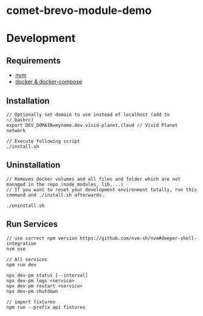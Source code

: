 # comet-brevo-module-demo

# Development

## Requirements

-   [nvm](https://github.com/nvm-sh/nvm)
-   [docker & docker-compose](https://docs.docker.com/compose/)

## Installation

    // Optionally set domain to use instead of localhost (add to ~/.bashrc)
    export DEV_DOMAIN=myname.dev.vivid-planet.cloud // Vivid Planet network

    // Execute following script
    ./install.sh

## Uninstallation

    // Removes docker volumes and all files and folder which are not managed in the repo (node_modules, lib,...)
    // If you want to reset your development environment totally, run this command and ./install.sh afterwards.

    ./uninstall.sh

## Run Services

    // use correct npm version https://github.com/nvm-sh/nvm#deeper-shell-integration
    nvm use

    // All services
    npm run dev

    npx dev-pm status [--interval]
    npx dev-pm logs <service>
    npx dev-pm restart <service>
    npx dev-pm shutdown

    // import fixtures
    npm run --prefix api fixtures
